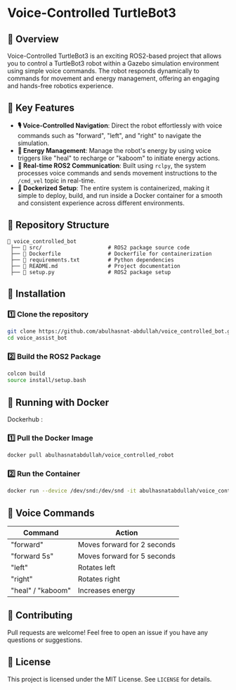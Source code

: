 # Voice-Controlled TurtleBot3

## 🌟 Overview
Voice-Controlled TurtleBot3 is an exciting ROS2-based project that allows you to control a TurtleBot3 robot within a Gazebo simulation environment using simple voice commands. The robot responds dynamically to commands for movement and energy management, offering an engaging and hands-free robotics experience.

## 🚀 Key Features
- **🎙️ Voice-Controlled Navigation**: Direct the robot effortlessly with voice commands such as "forward", "left", and "right" to navigate the simulation.
- **🔋 Energy Management**: Manage the robot's energy by using voice triggers like "heal" to recharge or "kaboom" to initiate energy actions.
- **📡 Real-time ROS2 Communication**: Built using `rclpy`, the system processes voice commands and sends movement instructions to the `/cmd_vel` topic in real-time.
- **🐳 Dockerized Setup**: The entire system is containerized, making it simple to deploy, build, and run inside a Docker container for a smooth and consistent experience across different environments.

## 📁 Repository Structure
```
📂 voice_controlled_bot
 ├── 📂 src/                     # ROS2 package source code
 ├── 📄 Dockerfile               # Dockerfile for containerization
 ├── 📄 requirements.txt         # Python dependencies
 ├── 📄 README.md                # Project documentation
 ├── 📄 setup.py                 # ROS2 package setup
```

## 🔧 Installation
### **1️⃣ Clone the repository**
```bash
git clone https://github.com/abulhasnat-abdullah/voice_controlled_bot.git
cd voice_assist_bot
```
### **2️⃣ Build the ROS2 Package**
```bash
colcon build
source install/setup.bash
```

## 🐳 Running with Docker

Dockerhub : 

### **1️⃣ Pull the Docker Image**
```bash
docker pull abulhasnatabdullah/voice_controlled_robot
```
### **2️⃣ Run the Container**
```bash
docker run --device /dev/snd:/dev/snd -it abulhasnatabdullah/voice_controlled_robot
```

## 🎤 Voice Commands
| Command      | Action |
|-------------|--------|
| "forward"    | Moves forward for 2 seconds |
| "forward 5s" | Moves forward for 5 seconds |
| "left"       | Rotates left |
| "right"      | Rotates right |
| "heal" / "kaboom" | Increases energy |

## 🤝 Contributing
Pull requests are welcome! Feel free to open an issue if you have any questions or suggestions.

## 📜 License
This project is licensed under the MIT License. See `LICENSE` for details.
